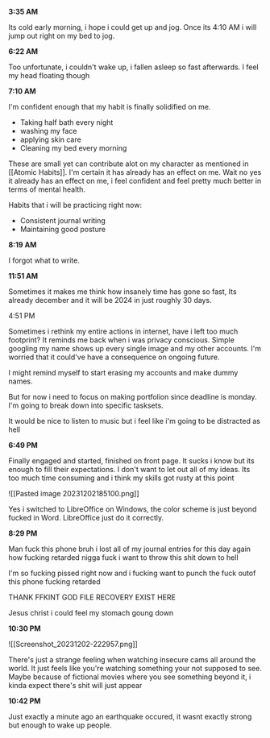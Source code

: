                                                                                                                                                                                                                                                                                                                                                                                                                                                                                                                                 
**3:35 AM**

Its cold early morning, i hope i could get up and jog. Once its 4:10 AM i will jump out right on my bed to jog. 

**6:22 AM**

Too unfortunate, i couldn't wake up, i fallen asleep so fast afterwards. I feel my head floating though

**7:10 AM**

I'm confident enough that my habit is finally solidified on me. 

* Taking half bath every night
* washing my face
* applying skin care
* Cleaning my bed every morning

These are small yet can contribute alot on my character as mentioned in [[Atomic Habits]]. I'm certain it has already has an effect on me. Wait no yes it already has an effect on me, i feel confident and feel pretty much better in terms of mental health. 

Habits that i will be practicing right now:
* Consistent journal writing
* Maintaining good posture

**8:19 AM**

I forgot what to write.

**11:51 AM**

Sometimes it makes me think how insanely time has gone so fast, Its already december and it will be 2024 in just roughly 30 days. 

4:51 PM

Sometimes i rethink my entire actions in internet, have i left too much footprint? It reminds me back when i was privacy conscious. Simple googling my name shows up every single image and my other accounts. I'm worried that it could've have a consequence on ongoing future. 

I might remind myself to start erasing my accounts and make dummy names. 

But for now i need to focus on making portfolion since deadline is monday. I'm going to break down into specific tasksets. 

It would be nice to listen to music but i feel like i'm going to be distracted as hell

**6:49 PM**

Finally engaged and started, finished on front page. It sucks i know but its enough to fill their expectations. I don't want to let out all of my ideas. Its too much time consuming and i think my skills got rusty at this point

![[Pasted image 20231202185100.png]]

Yes i switched to LibreOffice on Windows, the color scheme is just beyond fucked in Word. LibreOffice just do it correctly.

**8:29 PM**

Man fuck this phone bruh i lost all of my journal entries for this day again how fucking retarded nigga fuck i want to throw this shit down to hell

I'm so fucking pissed right now and i fucking want to punch the fuck outof this phone fucking retarded

THANK FFKINT GOD FILE RECOVERY EXIST HERE

Jesus christ i could feel my stomach goung down                                                                                                                                                                                                                                                                                                                                                                                                                                                                                 

**10:30 PM**

![[Screenshot_20231202-222957.png]]

There's just a strange feeling when watching insecure cams all around the world. It just feels like you're watching something your not supposed to see. Maybe because of fictional movies where you see something beyond it, i kinda expect there's shit will just appear

**10:42 PM**

Just exactly a minute ago an earthquake occured, it wasnt exactly strong but enough to wake up people. 


